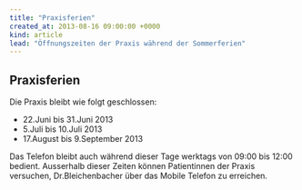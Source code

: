 ```yaml
---
title: "Praxisferien"
created_at: 2013-08-16 09:00:00 +0000
kind: article
lead: "Öffnungszeiten der Praxis während der Sommerferien"
---
```


Praxisferien
---

Die Praxis bleibt wie folgt geschlossen: 


* 22.Juni bis 31.Juni 2013 
* 5.Juli bis 10.Juli 2013 
* 17.August bis 9.September 2013

Das Telefon bleibt auch während dieser Tage werktags von 09:00 bis 12:00 bedient. Ausserhalb dieser Zeiten können Patientinnen der Praxis versuchen, Dr.Bleichenbacher über das Mobile Telefon zu erreichen.
